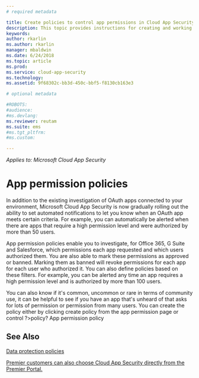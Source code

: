 ```yaml
---
# required metadata

title: Create policies to control app permissions in Cloud App Security | Microsoft Docs
description: This topic provides instructions for creating and working with app permission policies in Microsoft Cloud App Security.
keywords:
author: rkarlin
ms.author: rkarlin
manager: mbaldwin
ms.date: 6/24/2018
ms.topic: article
ms.prod:
ms.service: cloud-app-security
ms.technology:
ms.assetid: 9f68302c-bb3d-450c-bbf5-f8130cb163e3

# optional metadata

#ROBOTS:
#audience:
#ms.devlang:
ms.reviewer: reutam
ms.suite: ems
#ms.tgt_pltfrm:
#ms.custom:

---
```

*Applies to: Microsoft Cloud App Security*


# App permission policies

In addition to the existing investigation of OAuth apps connected to your environment, Microsoft Cloud App Security is now gradually rolling out the ability to set automated notifications to let you know when an OAuth app meets certain criteria. For example, you can automatically be alerted when there are apps that require a high permission level and were authorized by more than 50 users. 


App permission policies enable you to investigate, for Office 365, G Suite and Salesforce, which permissions each app requested and which users authorized them. You are also able to mark these permissions as approved or banned. Marking them as banned will revoke permissions for each app for each user who authorized it. 
You can also define policies based on these filters. For example, you can be alerted any time an app requires a high permission level and is authorized by more than 100 users. 

You can also know if it's common, uncommon or rare in terms of community use, it can be helpful to see if you have an app that's unheard of that asks for lots of permission or permission from many users. You can create the policy either by clicking create policy from the app permission page or control ?>policy? App permission policy  
  



  ## See Also  
  [Data protection policies](data-protection-policies.md)   

[Premier customers can also choose Cloud App Security directly from the Premier Portal.](https://premier.microsoft.com/)  
  
  